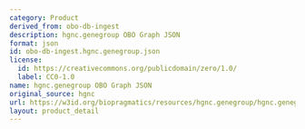 ```yaml
---
category: Product
derived_from: obo-db-ingest
description: hgnc.genegroup OBO Graph JSON
format: json
id: obo-db-ingest.hgnc.genegroup.json
license:
  id: https://creativecommons.org/publicdomain/zero/1.0/
  label: CC0-1.0
name: hgnc.genegroup OBO Graph JSON
original_source: hgnc
url: https://w3id.org/biopragmatics/resources/hgnc.genegroup/hgnc.genegroup.json
layout: product_detail
---
```


